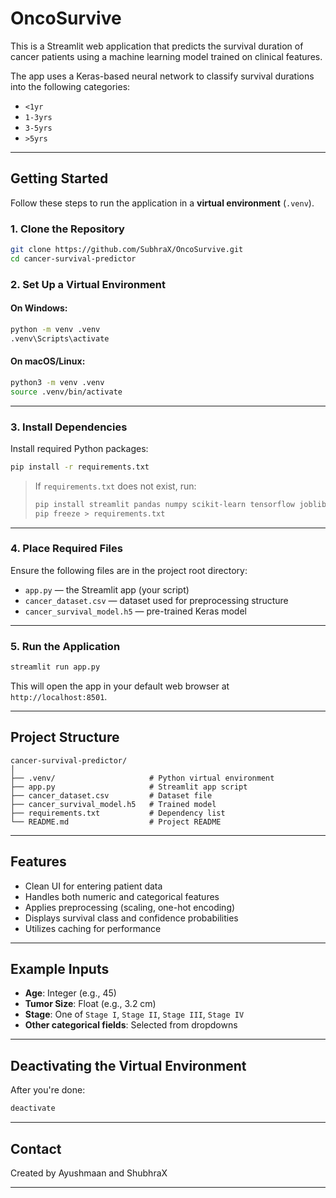 # OncoSurvive

This is a Streamlit web application that predicts the survival duration of cancer patients using a machine learning model trained on clinical features.

The app uses a Keras-based neural network to classify survival durations into the following categories:

- `<1yr`
- `1-3yrs`
- `3-5yrs`
- `>5yrs`

---

## Getting Started

Follow these steps to run the application in a **virtual environment** (`.venv`).

### 1. Clone the Repository

```bash
git clone https://github.com/SubhraX/OncoSurvive.git
cd cancer-survival-predictor
```

### 2. Set Up a Virtual Environment

#### On **Windows**:

```bash
python -m venv .venv
.venv\Scripts\activate
```

#### On **macOS/Linux**:

```bash
python3 -m venv .venv
source .venv/bin/activate
```

---

### 3. Install Dependencies

Install required Python packages:

```bash
pip install -r requirements.txt
```

> If `requirements.txt` does not exist, run:
>
> ```bash
> pip install streamlit pandas numpy scikit-learn tensorflow joblib
> pip freeze > requirements.txt
> ```

---

### 4. Place Required Files

Ensure the following files are in the project root directory:

* `app.py` — the Streamlit app (your script)
* `cancer_dataset.csv` — dataset used for preprocessing structure
* `cancer_survival_model.h5` — pre-trained Keras model

---

### 5. Run the Application

```bash
streamlit run app.py
```

This will open the app in your default web browser at `http://localhost:8501`.

---

## Project Structure

```
cancer-survival-predictor/
│
├── .venv/                     # Python virtual environment
├── app.py                     # Streamlit app script
├── cancer_dataset.csv         # Dataset file
├── cancer_survival_model.h5   # Trained model
├── requirements.txt           # Dependency list
└── README.md                  # Project README
```

---

## Features

* Clean UI for entering patient data
* Handles both numeric and categorical features
* Applies preprocessing (scaling, one-hot encoding)
* Displays survival class and confidence probabilities
* Utilizes caching for performance

---

## Example Inputs

* **Age**: Integer (e.g., 45)
* **Tumor Size**: Float (e.g., 3.2 cm)
* **Stage**: One of `Stage I`, `Stage II`, `Stage III`, `Stage IV`
* **Other categorical fields**: Selected from dropdowns

---

## Deactivating the Virtual Environment

After you're done:

```bash
deactivate
```

---

## Contact

Created by Ayushmaan and ShubhraX

---

